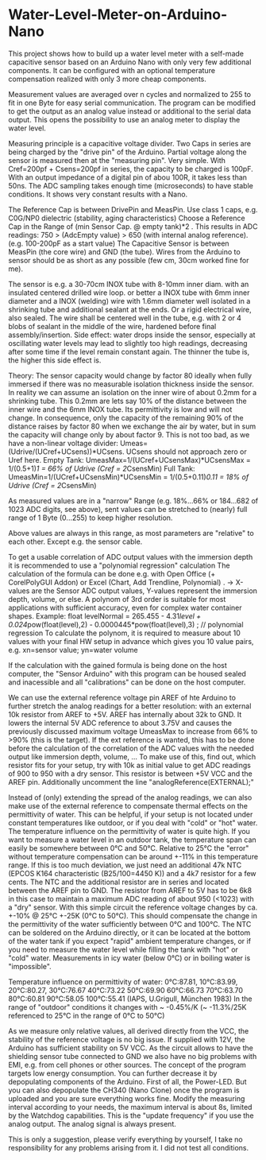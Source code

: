 # Water-Level-Meter-on-Arduino-Nano

This project shows how to build up a water level meter with a self-made capacitive sensor based on an Arduino Nano with only very few additional components.
It can be configured with an optional temperature compensation realized with only 3 more cheap components.

Measurement values are averaged over n cycles and normalized to 255 to fit in one Byte for easy serial communication.
The program can be modified to get the output as an analog value instead or additional to the serial data output. This opens the possibility to use an analog meter to display the water level.
 
Measuring principle is a capacitive voltage divider. Two Caps in series are being charged by the "drive pin" of the Arduino. Partial voltage along the sensor is measured then at the "measuring pin". Very simple.
With Cref=200pf + Csens=200pf in series, the capacity to be charged is 100pF. With an output impedance of a digital pin of abou 100R, it takes less than 50ns.
The ADC sampling takes enough time (microseconds) to have stable conditions. It shows very constant results with a Nano.

The Reference Cap is between DrivePin and MeasPin. Use class 1 caps, e.g. C0G/NP0 dielectric (stability, aging characteristics)
Choose a Reference Cap in the Range of (min Sensor Cap. @ empty tank)*2 . This results in ADC readings:   750 > (AdcEmpty value) > 650 (with internal analog reference). (e.g. 100-200pF as a start value)
The Capacitive Sensor is between MeasPin (the core wire) and GND (the tube). Wires from the Arduino to sensor should be as short as any possible (few cm, 30cm worked fine for me).
 
The sensor is e.g. a 30-70cm INOX tube with 8-10mm inner diam. with an insulated centered drilled wire loop.
or better a INOX tube with 6mm inner diameter and a INOX (welding) wire with 1.6mm diameter well isolated in a shrinking tube and additional sealant at the ends. Or a rigid electrical wire, also sealed.
The wire shall be centered well in the tube, e.g. with 2 or 4 blobs of sealant in the middle of the wire, hardened before final assembly/insertion.
Side effect: water drops inside the sensor, especially at oscillating water levels may lead to slightly too high readings, decreasing after some time if the level remain constant again.
The thinner the tube is, the higher this side effect is.

Theory: The sensor capacity would change by factor 80 ideally when fully immersed if there was no measurable isolation thickness inside the sensor. In reality we can assume an isolation
on the inner wire of about 0.2mm for a shrinking tube. This 0.2mm are lets say 10% of the distance between the inner wire and the 6mm INOX tube. Its permittivity is low and will not change.
In consequence, only the capacity of the remaining 90% of the distance raises by factor 80 when we exchange the air by water, but in sum the capacity will change only by about factor 9.
This is not too bad, as we have a non-linear voltage divider: Umeas=(Udrive/(UCref+UCsens))*UCsens. UCsens should not approach zero or Uref here.
Empty Tank: UmeasMax=1/(UCref+UCsensMax)*UCsensMax = 1/(0.5+1)*1 = 66% of Udrive (Cref = 2*CsensMin)
Full Tank: UmeasMin=1/(UCref+UCsensMin)*UCsensMin = 1/(0.5+0.11)*0.11 = 18% of Udrive (Cref = 2*CsensMin)

As measured values are in a "narrow" Range (e.g. 18%...66% or 184...682 of 1023 ADC digits, see above), sent values can be stretched to (nearly) full range of 1 Byte (0...255) to keep higher resolution.

Above values are always in this range, as most parameters are "relative" to each other. Except e.g. the sensor cable.

To get a usable correlation of ADC output values with the immersion depth it is recommended to use a "polynomial regression" calculation
The calculation of the formula can be done e.g. with Open Office (+ CorelPolyGUI Addon) or Excel (Chart, Add Trendline, Polynomial) . -> X-values are the Sensor ADC output values, Y-values represent the immersion depth, volume, or else.
A polynom of 3rd order is suitable for most applications with sufficient accuracy, even for complex water container shapes.
Example: float levelNormal = 265.455 - 4.31*level + 0.024*pow(float(level),2) - 0.0000445*pow(float(level),3) ;  // polynomial regression
To calculate the polynom, it is required to measure about 10 values with your final HW setup in advance which gives you 10 value pairs, e.g. xn=sensor value; yn=water volume

If the calculation with the gained formula is being done on the host computer, the "Sensor Arduino" with this program can be housed sealed and inacessible and all
"calibrations" can be done on the host computer.

We can use the external reference voltage pin AREF of hte Arduino to further stretch the analog readings for a better resolution: with an external 10k resistor from AREF to +5V. AREF has internally about 32k to GND.
It lowers the internal 5V ADC reference to about 3.75V and causes the previously discussed maximum voltage UmeasMax to increase from 66% to >90% (this is the target).
If the ext reference is wanted, this has to be done before the calculation of the correlation of the ADC values with the needed output like immersion depth, volume, ...
To make use of this, find out, which resistor fits for your setup, try with 10k as initial value to get ADC readings of 900 to 950 with a dry sensor. This resistor is between +5V VCC and the AREF pin.
Additionally uncomment the line "analogReference(EXTERNAL);"

Instead of (only) extending the spread of the analog readings, we can also make use of the external reference to compensate thermal effects on the permittivity of water.
This can be helpful, if your setup is not located under constant temperatures like outdoor, or if you deal with "cold" or "hot" water.
The temperature influence on the permittivity of water is quite high. If you want to measure a water level in an outdoor tank, the temperature span can easily be
somewhere between 0°C and 50°C. Relative to 25°C the "error" without temperature compensation can be around +-11% in this temperature range.
If this is too much deviation, we just need an additional 47k NTC (EPCOS K164 characteristic (B25/100=4450 K)) and a 4k7 resistor for a few cents.
The NTC and the additional resistor are in series and located between the AREF pin to GND. The resistor from AREF to 5V has to be 6k8 in this case to maintain a maximum ADC reading of about 950 (<1023) with a "dry" sensor.
With this simple circuit the reference voltage changes by ca. +-10% @ 25°C +-25K (0°C to 50°C). This should compensate the change in the permittivity of the water sufficiently between 0°C and 100°C.
The NTC can be soldered on the Arduino directly, or it can be located at the bottom of the water tank if you expect "rapid" ambient temperature changes, or
if you need to measure the water level while filling the tank with "hot" or "cold" water.
Measurements in icy water (below 0°C) or in boiling water is "impossible".

Temperature influence on permittivity of water: 
0°C:87.81, 10°C:83.99, 20°C:80.27, 30°C:76.67 40°C:73.22 50°C:69.90 60°C:66.73 70°C:63.70 80°C:60.81 90°C:58.05 100°C:55.41 (IAPS, U.Grigull, München 1983)
In the range of "outdoor" conditions it changes with ~ -0.45%/K (~ -11.3%/25K referenced to 25°C in the range of 0°C to 50°C)

As we measure only relative values, all derived directly from the VCC, the stability of the reference voltage is no big issue.
If supplied with 12V, the Arduino has sufficient stability on 5V VCC.
As the circuit allows to have the shielding sensor tube connected to GND we also have no big problems with EMI, e.g. from cell phones or other sources.
The concept of the program targets low energy consumption. You can further decrease it by depopulating components of the Arduino. First of all, the Power-LED.
But you can also depopulate the CH340 (Nano Clone) once the program is uploaded and you are sure everything works fine.
Modify the measuring interval according to your needs, the maximum interval is about 8s, limited by the Watchdog capabilities.
This is the "update frequency" if you use the analog output. The analog signal is always present.

This is only a suggestion, please verify everything by yourself, I take no responsibility for any problems arising from it. I did not test all conditions.
